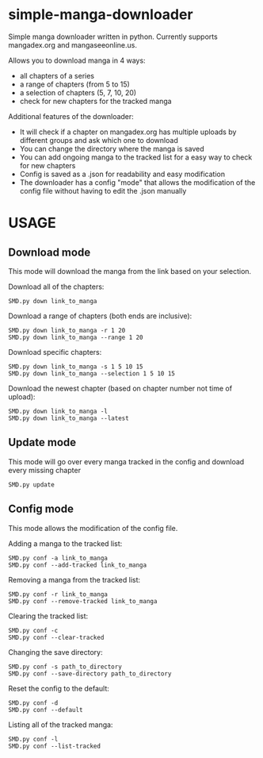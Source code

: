 # simple-manga-downloader
Simple manga downloader written in python.
Currently supports mangadex.org and mangaseeonline.us.

Allows you to download manga in 4 ways:

- all chapters of a series
- a range of chapters (from 5 to 15)
- a selection of chapters (5, 7, 10, 20)
- check for new chapters for the tracked manga

Additional features of the downloader:
- It will check if a chapter on mangadex.org has multiple uploads by different groups and ask which one to download
- You can change the directory where the manga is saved
- You can add ongoing manga to the tracked list for a easy way to check for new chapters
- Config is saved as a .json for readability and easy modification
- The downloader has a config "mode" that allows the modification of the config file without having to edit the .json manually


# USAGE

## Download mode
This mode will download the manga from the link based on your selection.

Download all of the chapters:

```
SMD.py down link_to_manga
```

Download a range of chapters (both ends are inclusive):

```
SMD.py down link_to_manga -r 1 20
SMD.py down link_to_manga --range 1 20
```

Download specific chapters:

```
SMD.py down link_to_manga -s 1 5 10 15
SMD.py down link_to_manga --selection 1 5 10 15
```

Download the newest chapter (based on chapter number not time of upload):

```
SMD.py down link_to_manga -l
SMD.py down link_to_manga --latest
```

## Update mode
This mode will go over every manga tracked in the config and download every missing chapter

```
SMD.py update
```

## Config mode
This mode allows the modification of the config file.

Adding a manga to the tracked list:
```
SMD.py conf -a link_to_manga
SMD.py conf --add-tracked link_to_manga
```

Removing a manga from the tracked list:
```
SMD.py conf -r link_to_manga
SMD.py conf --remove-tracked link_to_manga
```

Clearing the tracked list:
```
SMD.py conf -c
SMD.py conf --clear-tracked
```

Changing the save directory:
```
SMD.py conf -s path_to_directory
SMD.py conf --save-directory path_to_directory
```

Reset the config to the default:
```
SMD.py conf -d 
SMD.py conf --default
```

Listing all of the tracked manga:
```
SMD.py conf -l 
SMD.py conf --list-tracked
```

